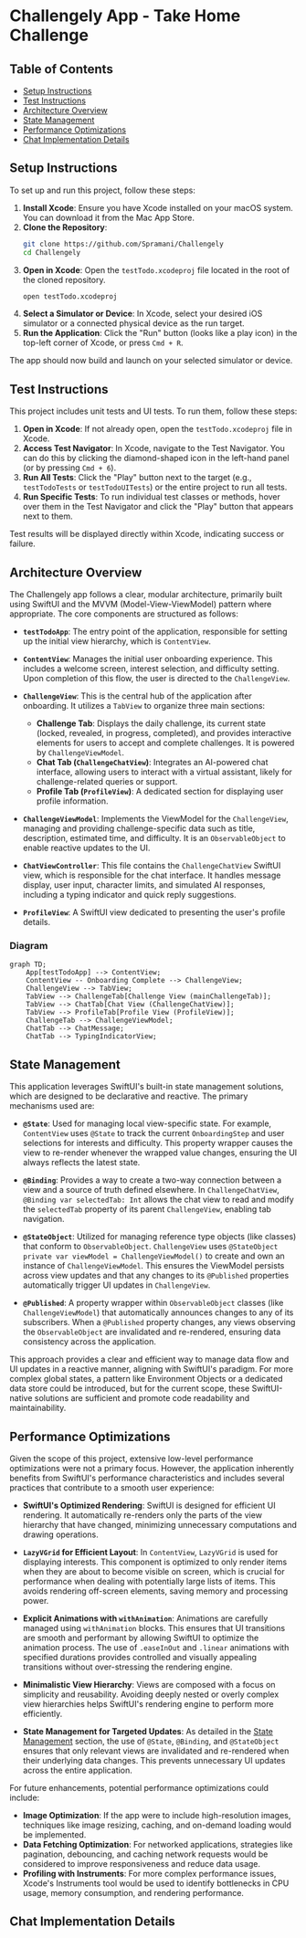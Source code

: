 # Challengely App - Take Home Challenge

## Table of Contents
- [Setup Instructions](#setup-instructions)
- [Test Instructions](#test-instructions)
- [Architecture Overview](#architecture-overview)
- [State Management](#state-management)
- [Performance Optimizations](#performance-optimizations)
- [Chat Implementation Details](#chat-implementation-details)

## Setup Instructions
To set up and run this project, follow these steps:

1.  **Install Xcode**: Ensure you have Xcode installed on your macOS system. You can download it from the Mac App Store.
2.  **Clone the Repository**:
    ```bash
    git clone https://github.com/Spramani/Challengely
    cd Challengely
    ```
3.  **Open in Xcode**:
    Open the `testTodo.xcodeproj` file located in the root of the cloned repository.
    ```bash
    open testTodo.xcodeproj
    ```
4.  **Select a Simulator or Device**: In Xcode, select your desired iOS simulator or a connected physical device as the run target.
5.  **Run the Application**: Click the "Run" button (looks like a play icon) in the top-left corner of Xcode, or press `Cmd + R`.

The app should now build and launch on your selected simulator or device.

## Test Instructions
This project includes unit tests and UI tests. To run them, follow these steps:

1.  **Open in Xcode**: If not already open, open the `testTodo.xcodeproj` file in Xcode.
2.  **Access Test Navigator**: In Xcode, navigate to the Test Navigator. You can do this by clicking the diamond-shaped icon in the left-hand panel (or by pressing `Cmd + 6`).
3.  **Run All Tests**: Click the "Play" button next to the target (e.g., `testTodoTests` or `testTodoUITests`) or the entire project to run all tests.
4.  **Run Specific Tests**: To run individual test classes or methods, hover over them in the Test Navigator and click the "Play" button that appears next to them.

Test results will be displayed directly within Xcode, indicating success or failure.

## Architecture Overview
The Challengely app follows a clear, modular architecture, primarily built using SwiftUI and the MVVM (Model-View-ViewModel) pattern where appropriate. The core components are structured as follows:

*   **`testTodoApp`**: The entry point of the application, responsible for setting up the initial view hierarchy, which is `ContentView`.

*   **`ContentView`**: Manages the initial user onboarding experience. This includes a welcome screen, interest selection, and difficulty setting. Upon completion of this flow, the user is directed to the `ChallengeView`.

*   **`ChallengeView`**: This is the central hub of the application after onboarding. It utilizes a `TabView` to organize three main sections:
    *   **Challenge Tab**: Displays the daily challenge, its current state (locked, revealed, in progress, completed), and provides interactive elements for users to accept and complete challenges. It is powered by `ChallengeViewModel`.
    *   **Chat Tab (`ChallengeChatView`)**: Integrates an AI-powered chat interface, allowing users to interact with a virtual assistant, likely for challenge-related queries or support.
    *   **Profile Tab (`ProfileView`)**: A dedicated section for displaying user profile information.

*   **`ChallengeViewModel`**: Implements the ViewModel for the `ChallengeView`, managing and providing challenge-specific data such as title, description, estimated time, and difficulty. It is an `ObservableObject` to enable reactive updates to the UI.

*   **`ChatViewController`**: This file contains the `ChallengeChatView` SwiftUI view, which is responsible for the chat interface. It handles message display, user input, character limits, and simulated AI responses, including a typing indicator and quick reply suggestions.

*   **`ProfileView`**: A SwiftUI view dedicated to presenting the user's profile details.

### Diagram
```mermaid
graph TD;
    App[testTodoApp] --> ContentView;
    ContentView -- Onboarding Complete --> ChallengeView;
    ChallengeView --> TabView;
    TabView --> ChallengeTab[Challenge View (mainChallengeTab)];
    TabView --> ChatTab[Chat View (ChallengeChatView)];
    TabView --> ProfileTab[Profile View (ProfileView)];
    ChallengeTab --> ChallengeViewModel;
    ChatTab --> ChatMessage;
    ChatTab --> TypingIndicatorView;
```

## State Management

This application leverages SwiftUI's built-in state management solutions, which are designed to be declarative and reactive. The primary mechanisms used are:

*   **`@State`**: Used for managing local view-specific state. For example, `ContentView` uses `@State` to track the current `OnboardingStep` and user selections for interests and difficulty. This property wrapper causes the view to re-render whenever the wrapped value changes, ensuring the UI always reflects the latest state.

*   **`@Binding`**: Provides a way to create a two-way connection between a view and a source of truth defined elsewhere. In `ChallengeChatView`, `@Binding var selectedTab: Int` allows the chat view to read and modify the `selectedTab` property of its parent `ChallengeView`, enabling tab navigation.

*   **`@StateObject`**: Utilized for managing reference type objects (like classes) that conform to `ObservableObject`. `ChallengeView` uses `@StateObject private var viewModel = ChallengeViewModel()` to create and own an instance of `ChallengeViewModel`. This ensures the ViewModel persists across view updates and that any changes to its `@Published` properties automatically trigger UI updates in `ChallengeView`.

*   **`@Published`**: A property wrapper within `ObservableObject` classes (like `ChallengeViewModel`) that automatically announces changes to any of its subscribers. When a `@Published` property changes, any views observing the `ObservableObject` are invalidated and re-rendered, ensuring data consistency across the application.

This approach provides a clear and efficient way to manage data flow and UI updates in a reactive manner, aligning with SwiftUI's paradigm. For more complex global states, a pattern like Environment Objects or a dedicated data store could be introduced, but for the current scope, these SwiftUI-native solutions are sufficient and promote code readability and maintainability.

## Performance Optimizations

Given the scope of this project, extensive low-level performance optimizations were not a primary focus. However, the application inherently benefits from SwiftUI's performance characteristics and includes several practices that contribute to a smooth user experience:

*   **SwiftUI's Optimized Rendering**: SwiftUI is designed for efficient UI rendering. It automatically re-renders only the parts of the view hierarchy that have changed, minimizing unnecessary computations and drawing operations.

*   **`LazyVGrid` for Efficient Layout**: In `ContentView`, `LazyVGrid` is used for displaying interests. This component is optimized to only render items when they are about to become visible on screen, which is crucial for performance when dealing with potentially large lists of items. This avoids rendering off-screen elements, saving memory and processing power.

*   **Explicit Animations with `withAnimation`**: Animations are carefully managed using `withAnimation` blocks. This ensures that UI transitions are smooth and performant by allowing SwiftUI to optimize the animation process. The use of `.easeInOut` and `.linear` animations with specified durations provides controlled and visually appealing transitions without over-stressing the rendering engine.

*   **Minimalistic View Hierarchy**: Views are composed with a focus on simplicity and reusability. Avoiding deeply nested or overly complex view hierarchies helps SwiftUI's rendering engine to perform more efficiently.

*   **State Management for Targeted Updates**: As detailed in the [State Management](#state-management) section, the use of `@State`, `@Binding`, and `@StateObject` ensures that only relevant views are invalidated and re-rendered when their underlying data changes. This prevents unnecessary UI updates across the entire application.

For future enhancements, potential performance optimizations could include:

*   **Image Optimization**: If the app were to include high-resolution images, techniques like image resizing, caching, and on-demand loading would be implemented.
*   **Data Fetching Optimization**: For networked applications, strategies like pagination, debouncing, and caching network requests would be considered to improve responsiveness and reduce data usage.
*   **Profiling with Instruments**: For more complex performance issues, Xcode's Instruments tool would be used to identify bottlenecks in CPU usage, memory consumption, and rendering performance.

## Chat Implementation Details
<!-- Detailed explanation of the chat interface implementation and design decisions -->




